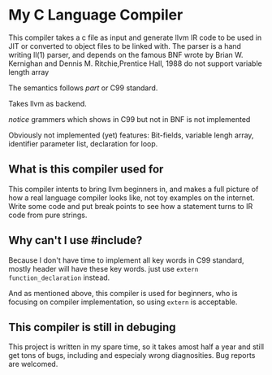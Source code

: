 # My C Language Compiler

This compiler takes a c file as input and generate llvm IR code to be used in JIT or converted to object files to be linked with.
The parser is a hand writing ll(1) parser, and depends on the famous  BNF wrote by Brian W. Kernighan and Dennis M. Ritchie,Prentice Hall, 1988 do not support variable length array

The semantics follows *part* or C99 standard.

Takes llvm as backend.

*notice* grammers which shows in C99 but not in BNF is not implemented

Obviously not implemented (yet) features: Bit-fields, variable lengh array, identifier parameter list, declaration for loop.

## What is this compiler used for

This compiler intents to bring llvm beginners in, and makes a full picture of how a real language compiler looks like, not toy examples on the internet. Write some code and put break points to see how a statement turns to IR code from pure strings.

## Why can't I use #include?

Because I don't have time to implement all key words in C99 standard, mostly header will have these key words. just use `extern function_declaration` instead.

And as mentioned above, this compiler is used for beginners, who is focusing on compiler implementation, so using `extern` is acceptable.

## This compiler is still in debuging

This project is written in my spare time, so it takes amost half a year and still get tons of bugs, including and especialy wrong 
diagnosities. Bug reports are welcomed.
